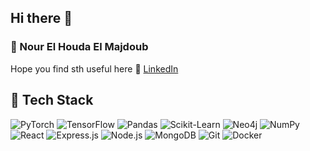 
## Hi there 👋

### 👾 Nour El Houda El Majdoub

Hope you find sth useful here
🔗 [LinkedIn](https://linkedin.com/in/nour-el-majdoub-aa49322a6/)
## 🧰 Tech Stack

![PyTorch](https://img.shields.io/badge/-PyTorch-EE4C2C?style=flat&logo=pytorch&logoColor=white)
![TensorFlow](https://img.shields.io/badge/-TensorFlow-FF6F00?style=flat&logo=tensorflow&logoColor=white)
![Pandas](https://img.shields.io/badge/-Pandas-150458?style=flat&logo=pandas&logoColor=white)
![Scikit-Learn](https://img.shields.io/badge/-Scikit--Learn-F7931E?style=flat&logo=scikit-learn&logoColor=white)
![Neo4j](https://img.shields.io/badge/-Neo4j-008CC1?style=flat&logo=neo4j&logoColor=white)
![NumPy](https://img.shields.io/badge/-NumPy-013243?style=flat&logo=numpy&logoColor=white)
![React](https://img.shields.io/badge/-React-61DAFB?style=flat&logo=react&logoColor=black)
![Express.js](https://img.shields.io/badge/-Express.js-000000?style=flat&logo=express&logoColor=white)
![Node.js](https://img.shields.io/badge/-Node.js-339933?style=flat&logo=node.js&logoColor=white)
![MongoDB](https://img.shields.io/badge/-MongoDB-47A248?style=flat&logo=mongodb&logoColor=white)
![Git](https://img.shields.io/badge/-Git-F05032?style=flat&logo=git&logoColor=white)
![Docker](https://img.shields.io/badge/-Docker-2496ED?style=flat&logo=docker&logoColor=white)
